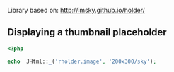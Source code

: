 Library based on:
http://imsky.github.io/holder/

## Displaying a thumbnail placeholder

```php
<?php

echo  JHtml::_('rholder.image', '200x300/sky');
```
